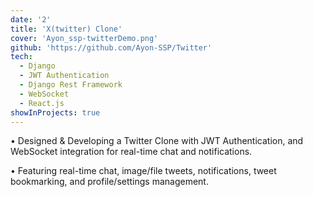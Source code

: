 ```yaml
---
date: '2'
title: 'X(twitter) Clone'
cover: 'Ayon_ssp-twitterDemo.png'
github: 'https://github.com/Ayon-SSP/Twitter'
tech:
  - Django
  - JWT Authentication
  - Django Rest Framework
  - WebSocket
  - React.js
showInProjects: true
---
```


• Designed & Developing a Twitter Clone with JWT Authentication, and WebSocket integration for real-time chat and notifications.

• Featuring real-time chat, image/file tweets, notifications, tweet bookmarking, and profile/settings management.
